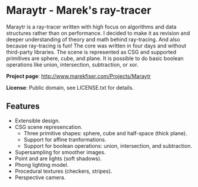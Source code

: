 ﻿
Maraytr - Marek's ray-tracer
=========

Maraytr is a ray-tracer written with high focus on algorithms and data structures rather than on performance.
I decided to make it as revision and deeper understanding of theory and math behind ray-tracing.
And also because ray-tracing is fun!
The core was written in four days and without third-party libraries.
The scene is represented as CSG and supported primitives are sphere, cube, and plane.
It is possible to do basic boolean operations like union, intersection, subtraction, or xor.

**Project page**: http://www.marekfiser.com/Projects/Maraytr

**License**: Public domain, see LICENSE.txt for details.

Features
--------

* Extensible design.
* CSG scene represencation.
  * Three primitive shapes: sphere, cube and half-space (thick plane).
  * Support for affine tranformations.
  * Support for boolean operations: union, intersection, and subtraction.
* Supersampling for smoother images.
* Point and are lights (soft shadows).
* Phong lighting model.
* Procedural textures (checkers, stripes).
* Perspective camera.

